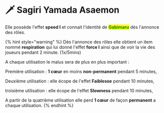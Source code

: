 # 🗡 Sagiri Yamada Asaemon

Elle possède l'effet **speed I** et connait l'identité de <mark style="color:green;">**Gabimaru**</mark> dès l'annonce des rôles.

{% hint style="warning" %}
Dès l'annonce des rôles elle obtient un item nommé **respiration** qui lui donné l'effet **force I** ainsi que de voir la vie des joueurs pendant 2 minute. (1x/5mins)

A chaque utilisation le malus sera de plus en plus important :&#x20;

Première utilisation : **1 cœur** en moins **non-permanent** pendant 5 minutes,

Deuxième utilisation : elle écope de l'effet **Faiblesse** pendant 10 minutes,

troisième utilisation : elle écope de l'effet  **Slowness** pendant 10 minutes,

A partir de la quatrième utilisation elle perd **1 cœur** de façon **permanent** a chaque utilisation.
{% endhint %}

<figure><img src="https://media.tenor.com/jgDmCTAye2AAAAAC/anime-hells-paradise.gif" alt=""><figcaption></figcaption></figure>
